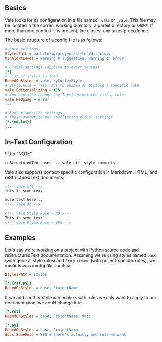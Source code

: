 ## Basics

Vale looks for its configuration in a file named `.vale` or `_vale`. This file may be located in the current working directory, a parent directory or `$HOME`. If more than one config file is present, the closest one takes precedence.

The basic structure of a config file is as follows:

```ini
# Core settings
StylesPath = path/to/my/project/styles/directory
MinAlertLevel = warning # suggestion, warning or error

# Global settings (applied to every syntax)
[*]
# List of styles to load
BasedOnStyles = vale, MyCustomStyle
# Style.Rule = {YES, NO} to enable or disable a specific rule
vale.Editorializing = YES
# You can also change the level associated with a rule
vale.Hedging = error
...

# Syntax-specific settings
# These overwrite any conflicting global settings
[*.{md,txt}]
...
```

## In-Text Configuration

!!! tip "NOTE"

    reStructuredText uses `.. vale off` style comments.

Vale also supports context-specific configuration in Markdown, HTML, and reStructuredText documents:

```html
<!-- vale off -->
This is some text

more text here...
<!-- vale on -->

<!-- vale Style.Rule = NO -->
This is some text
<!-- vale Style.Rule = YES -->
```

## Examples

Let's say we're working on a project with Python source code and reStructuredText documentation. Assuming we're using styles named `base` (with general style rules) and `ProjectName` (with project-specific rules), we could have a config file like this:

```ini
StylesPath = styles

[*.{rst,py}]
BasedOnStyles = base, ProjectName
```

If we add another style named `docs` with rules we only want to apply to our documentation, we could change it to:

```ini
[*.rst]
BasedOnStyles = base, ProjectName, docs

[*.py]
BasedOnStyles = base, ProjectName
docs.SomeRule = YES # there's actually one rule we want
```
